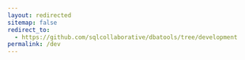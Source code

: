 ```yaml
---
layout: redirected
sitemap: false
redirect_to:
  - https://github.com/sqlcollaborative/dbatools/tree/development
permalink: /dev
---
```


